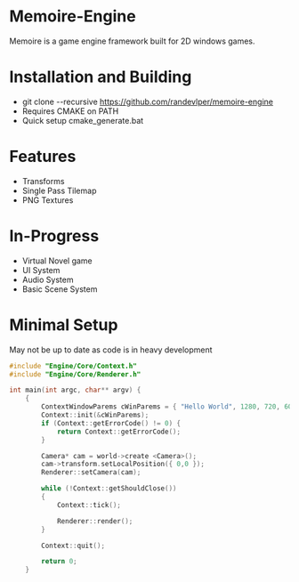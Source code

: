 # Memoire-Engine
Memoire is a game engine framework built for 2D windows games.

# Installation and Building
- git clone --recursive https://github.com/randevlper/memoire-engine
- Requires CMAKE on PATH
- Quick setup cmake_generate.bat


# Features
- Transforms
- Single Pass Tilemap
- PNG Textures

# In-Progress
- Virtual Novel game
- UI System
- Audio System
- Basic Scene System

# Minimal Setup


May not be up to date as code is in heavy development
```c++
#include "Engine/Core/Context.h"
#include "Engine/Core/Renderer.h"

int main(int argc, char** argv) {
	{
		ContextWindowParems cWinParems = { "Hello World", 1280, 720, 60 , argc, argv};
		Context::init(&cWinParems);
		if (Context::getErrorCode() != 0) {
			return Context::getErrorCode();
		}

		Camera* cam = world->create <Camera>();
		cam->transform.setLocalPosition({ 0,0 });
		Renderer::setCamera(cam);

		while (!Context::getShouldClose())
		{
			Context::tick();

			Renderer::render();
		}

		Context::quit();

		return 0;
	}
```


